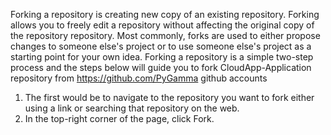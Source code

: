 Forking a repository is creating new copy of an existing repository. Forking allows you to freely edit a repository without affecting the original copy of the repository repository. 
Most commonly, forks are used to either propose changes to someone else's project or to use someone else's project as a starting point for your own idea.
Forking a repository is a simple two-step process and the steps below will guide you to fork CloudApp-Application repository from https://github.com/PyGamma github accounts

1. The first would be to navigate to the repository you want to fork either using a link or searching that repository on the web.
1. In the top-right corner of the page, click Fork.




